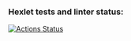 ### Hexlet tests and linter status:
[![Actions Status](https://github.com/Cendelweer/frontend-project-44/workflows/hexlet-check/badge.svg)](https://github.com/Cendelweer/frontend-project-44/actions)